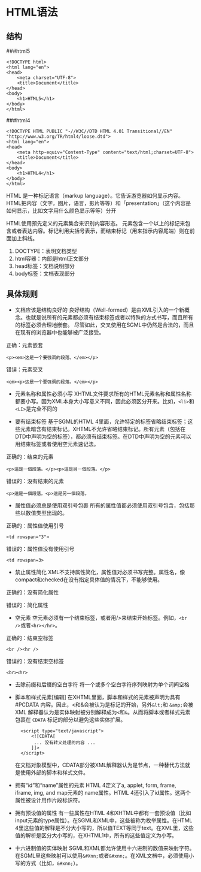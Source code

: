 # HTML语法

## 结构

###html5

	<!DOCTYPE html>
	<html lang="en">
	<head>
		<meta charset="UTF-8">
		<title>Document</title>
	</head>
	<body>
		<h1>HTML5</h1>
	</body>
	</html>

###html4

	<!DOCTYPE HTML PUBLIC "-//W3C//DTD HTML 4.01 Transitional//EN" "http://www.w3.org/TR/html4/loose.dtd">
	<html lang="en">
	<head>
		<meta http-equiv="Content-Type" content="text/html;charset=UTF-8">
		<title>Document</title>
	</head>
	<body>
		<h1>HTML4</h1>
	</body>
	</html>


HTML 是一种标记语言（markup language）。它告诉游览器如何显示内容。HTML把内容（文字，图片，语言，影片等等）和「presentation」（这个内容是如何显示，比如文字用什么颜色显示等等）分开

HTML使用预先定义的元素集合来识别内容形态。 元素包含一个以上的标记来包含或者表达内容。标记利用尖括号表示，而结束标记（用来指示内容尾端）则在前面加上斜线。

1. DOCTYPE：表明文档类型
2. html容器：内部是html正文部分
2. head标签：文档说明部分
3. body标签：文档表现部分

## 具体规则

* 文档应该是结构良好的
良好结构（Well-formed）是由XML引入的一个新概念。也就是说所有的元素都必须有结束标签或者以特殊的方式书写，而且所有的标签必须合理地嵌套。
尽管如此，交叉使用在SGML中仍然是合法的，而且在现有的浏览器中也能够被广泛接受。

正确：元素嵌套

	<p><em>这是一个要强调的段落。</em></p>

错误：元素交叉

	<em><p>这是一个要强调的段落。</em></p>

* 元素名称和属性必须小写
	XHTML文件要求所有的HTML元素名称和属性名称都要小写。因为XML本身大小写意义不同，因此必须区分开来。比如，`<li>`和`<LI>`是完全不同的

* 要有结束标签
基于SGML的HTML 4里面，允许特定的标签省略结束标签；这些元素暗含有结束标记。XHTML不允许省略结束标记。所有元素（包括在DTD中声明为空的标签），都必须有结束标签。在DTD中声明为空的元素可以用结束标签或者使用空元素速记法。

正确的：结束的元素

	<p>這是一個段落。</p><p>這是另一個段落。</p>

错误的：没有结束的元素

	<p>這是一個段落。<p>這是另一個段落。

* 属性值必须总是使用双引号包裹
	所有的属性值都必须使用双引号包含，包括那些以数值类型出现的。

正确的：属性值使用引号

	<td rowspan="3">

错误的：属性值没有使用引号

	<td rowspan=3>

* 禁止属性简化
	XML不支持属性简化，属性值对必须书写完整。属性名，像compact和checked在没有指定具体值的情况下，不能够使用。

正确的：没有简化属性

<dl compact="compact">

错误的：简化属性

<dl compact>

* 空元素
空元素必须有一个结束标签，或者用/>来结束开始标签。例如，`<br />`或者`<hr></hr>`。

正确的：结束空标签

	<br /><hr />

错误的：没有结束空标签

	<br><hr>

* 去除前缀和后缀的空白字符
将一个或多个空白字符序列映射为单个词间空格

* 脚本和样式元素[编辑]
	在XHTML里面，脚本和样式的元素被声明为具有 #PCDATA 内容。因此，<和&会被认为是标记的开始，另外`&lt;`和 `&amp;`会被 XML 解释器认为是实体映射被分别解释成为`<`和`&`。从而将脚本或者样式元素包裹在 `CDATA` 标记的部分以避免这些实体扩展。

		<script type="text/javascript">
			<![CDATA[
			 ... 没有转义处理的内容 ...
			]]>
		</script>

	在文档对象模型中，CDATA部分被XML解释器认为是节点，一种替代方法就是使用外部的脚本和样式文件。

* 拥有“id”和“name”属性的元素
HTML 4定义了a, applet, form, frame, iframe, img, and map元素的 name属性。HTML 4还引入了id属性。这两个属性被设计用作片段标识符。

* 拥有预设值的属性
有一些属性在HTML 4和XHTML中都有一套预设值（比如input元素的type属性）。在SGML和XML中，这些被称为枚举属性。在HTML 4里这些值的解释是不分大小写的，所以值TEXT等同于text。在XML里，这些值的解析是区分大小写的，在XHTML1中，所有的这些值定义为小写。

* 十六进制值的实体映射
SGML和XML都允许使用十六进制的数值来映射字符。在SGML里这些映射可以使用`&#Xnn;`或者`&#xnn;`。在XML文档中，必须使用小写的方式（比如，`&#xnn;`）。
